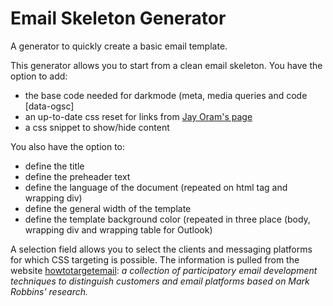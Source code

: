 # Email Skeleton Generator
A generator to quickly create a basic email template.


This generator allows you to start from a clean email skeleton. You have the option to add:
- the base code needed for darkmode (meta, media queries and code [data-ogsc]
- an up-to-date css reset for links from [Jay Oram's page](https://github.com/JayOram/email-css-resets/blob/main/css-link-resets.md)
- a css snippet to show/hide content

You also have the option to: 

- define the title
- define the preheader text
- define the language of the document (repeated on html tag and wrapping div)
- define the general width of the template
- define the template background color (repeated in three place (body, wrapping div and wrapping table for Outlook)



A selection field allows you to select the clients and messaging platforms for which CSS targeting is possible. The information is pulled from the website [howtotargetemail](https://www.howtotarget.email/): _a collection of participatory email development techniques to distinguish customers and email platforms based on Mark Robbins' research._
